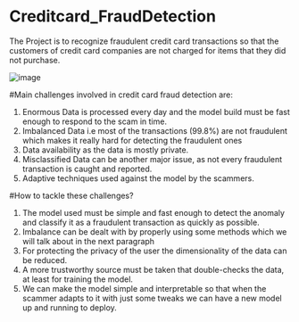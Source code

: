 # Creditcard_FraudDetection
The Project is to recognize fraudulent credit card transactions so that the customers of credit card companies are not charged for items that they did not purchase.

![image](https://github.com/Mudit88/Creditcard_FraudDetection-/assets/88089351/713ca215-5885-48a9-97f4-7b18a704abc1)


#Main challenges involved in credit card fraud detection are:

1) Enormous Data is processed every day and the model build must be fast enough to respond to the scam in time.
2) Imbalanced Data i.e most of the transactions (99.8%) are not fraudulent which makes it really hard for detecting the fraudulent ones
3) Data availability as the data is mostly private.
4) Misclassified Data can be another major issue, as not every fraudulent transaction is caught and reported.
5) Adaptive techniques used against the model by the scammers.

#How to tackle these challenges?

1) The model used must be simple and fast enough to detect the anomaly and classify it as a fraudulent transaction as quickly as possible.
2) Imbalance can be dealt with by properly using some methods which we will talk about in the next paragraph
3) For protecting the privacy of the user the dimensionality of the data can be reduced.
4) A more trustworthy source must be taken that double-checks the data, at least for training the model.
5) We can make the model simple and interpretable so that when the scammer adapts to it with just some tweaks we can have a new model up and running to deploy.
